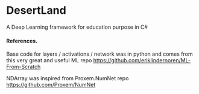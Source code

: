 # DesertLand
A Deep Learning framework for education purpose in C#


#### References.
Base code for layers / activations / network was in python and comes from this very great and useful ML repo https://github.com/eriklindernoren/ML-From-Scratch

NDArray was inspired from Proxem.NumNet repo https://github.com/Proxem/NumNet